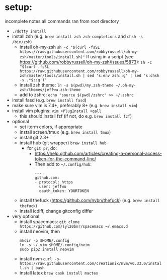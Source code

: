 # setup:

incomplete notes
all commands ran from root directory

- `./dotty install`
- install zsh (e.g. `brew install zsh zsh-completions` and `chsh -s /bin/zsh`)
  - install oh-my-zsh
    `sh -c "$(curl -fsSL https://raw.githubusercontent.com/robbyrussell/oh-my-zsh/master/tools/install.sh)"`
    If using in a script (see https://github.com/robbyrussell/oh-my-zsh/issues/5873):
    `sh -c "$(curl -fsSL https://raw.githubusercontent.com/robbyrussell/oh-my-zsh/master/tools/install.sh | sed 's:env zsh::g' | sed 's:chsh -s .*$::g')"`
  - install zsh theme:
    `ln -s $(pwd)/my.zsh-theme ~/.oh-my-zsh/themes/jeffwu.zsh-theme`
  - add to zshrc:
    `echo "source $(pwd)/zshrc" >> ~/.zshrc`
- install fasd (e.g. `brew install fasd`)
- make sure vim is 7.4+, preferably 8+ (e.g. `brew install vim`)
- install vim plugins: `vim +PlugInstall +qall`
  - this should install fzf (if not, do e.g. `brew install fzf`)
- optional
  - set iterm colors, if appropriate
  - install screen/tmux (e.g. `brew install tmux`)
  - install git 2.3+
  - install hub (git wrapper) `brew install hub`
    - for `git pr`, do:
      - https://help.github.com/articles/creating-a-personal-access-token-for-the-command-line/
      - Then add to `~/.config/hub`:
        ```
        ---
        github.com:
        - protocol: https
          user: jeffwu
          oauth_token: YOURTOKEN
        ```
  - install thefuck (https://github.com/nvbn/thefuck) (e.g. `brew install thefuck`)
  - install icdiff, change gitconfig differ
- very optional:
  - install spacemacs:
    `git clone https://github.com/syl20bnr/spacemacs ~/.emacs.d`
  - install neovim, then
    ```
    mkdir -p $HOME/.config
    ln -s ~/.vim $HOME/.config/nvim
    sudo pip2 install neovim
    ```
  - install nvm
    `curl -o- https://raw.githubusercontent.com/creationix/nvm/v0.33.0/install.sh | bash`
  - install latex
    `brew cask install mactex`

